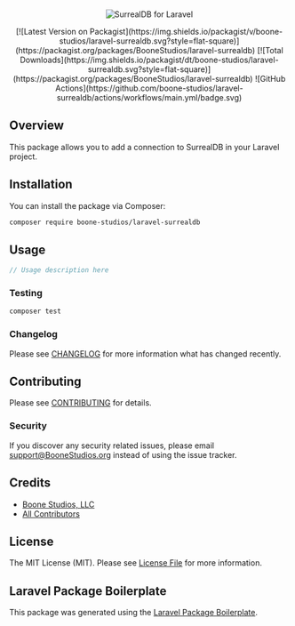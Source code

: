 <br>

<p align="center">
    <picture>
        <source media="(prefers-color-scheme: dark)" srcset="https://raw.githubusercontent.com/boone-software/laravel-surrealdb/assets/logo-light.svg">
        <img alt="SurrealDB for Laravel" src="https://raw.githubusercontent.com/boone-software/laravel-surrealdb/assets/logo-dark.svg">
    </picture>
</p>

<p align="center">
    [![Latest Version on Packagist](https://img.shields.io/packagist/v/boone-studios/laravel-surrealdb.svg?style=flat-square)](https://packagist.org/packages/BooneStudios/laravel-surrealdb)
    [![Total Downloads](https://img.shields.io/packagist/dt/boone-studios/laravel-surrealdb.svg?style=flat-square)](https://packagist.org/packages/BooneStudios/laravel-surrealdb)
    ![GitHub Actions](https://github.com/boone-studios/laravel-surrealdb/actions/workflows/main.yml/badge.svg)
</p>

## Overview

This package allows you to add a connection to SurrealDB in your Laravel project.

## Installation

You can install the package via Composer:

```bash
composer require boone-studios/laravel-surrealdb
```

## Usage

```php
// Usage description here
```

### Testing

```bash
composer test
```

### Changelog

Please see [CHANGELOG](CHANGELOG.md) for more information what has changed recently.

## Contributing

Please see [CONTRIBUTING](CONTRIBUTING.md) for details.

### Security

If you discover any security related issues, please email support@BooneStudios.org instead of using the issue tracker.

## Credits

- [Boone Studios, LLC](https://github.com/BooneStudios)
- [All Contributors](../../contributors)

## License

The MIT License (MIT). Please see [License File](LICENSE.md) for more information.

## Laravel Package Boilerplate

This package was generated using the [Laravel Package Boilerplate](https://laravelpackageboilerplate.com).
